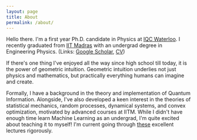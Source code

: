 ```yaml
---
layout: page
title: About
permalink: /about/
---
```


Hello there. I'm a first year Ph.D. candidate in Physics at [IQC Waterloo](https://uwaterloo.ca/institute-for-quantum-computing/). I recently graduated from [IIT Madras](https://www.iitm.ac.in/) with an undergrad degree in Engineering Physics. (Links: [Google Scholar](https://scholar.google.com/citations?user=d9-T--sAAAAJ&hl=en), [CV](https://sriramgkn.github.io/docs/CV_ram.pdf))

If there's one thing I've enjoyed all the way since high school till today, it is the power of geometric intuition. Geometric intuition underlies not just physics and mathematics, but practically everything humans can imagine and create.

Formally, I have a background in the theory and implementation of Quantum Information. Alongside, I've also developed a keen interest in the theories of statistical mechanics, random processes, dynamical systems, and convex optimization, motivated by advanced courses at IITM. While I didn't have enough time learn Machine Learning as an undergrad, I'm quite excited about teaching it to myself! I'm current going through [these](https://www.youtube.com/playlist?list=PLoROMvodv4rMiGQp3WXShtMGgzqpfVfbU) excellent lectures rigorously.

<!-- ![Image of Sriram](https://raw.githubusercontent.com/SriramGkn/sriramgkn.github.io/master/images/Outside_Godav.jpeg)
Outside my hostel at IITM! The COVID-19 pandemic forced us out of this beautiful campus with little notice. -->
